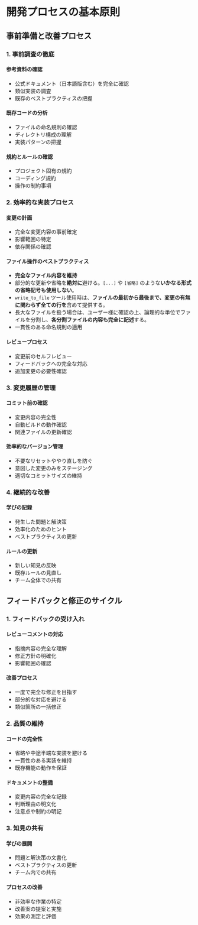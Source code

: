 # 開発プロセスの基本原則

## 事前準備と改善プロセス

### 1. 事前調査の徹底

#### 参考資料の確認
- 公式ドキュメント（日本語版含む）を完全に確認
- 類似実装の調査
- 既存のベストプラクティスの把握

#### 既存コードの分析
- ファイルの命名規則の確認
- ディレクトリ構成の理解
- 実装パターンの把握

#### 規約とルールの確認
- プロジェクト固有の規約
- コーディング規約
- 操作の制約事項

### 2. 効率的な実装プロセス

#### 変更の計画
- 完全な変更内容の事前確定
- 影響範囲の特定
- 依存関係の確認

#### ファイル操作のベストプラクティス
- **完全なファイル内容を維持**
- 部分的な更新や省略を**絶対に**避ける。`[...]` や `[省略]` のような**いかなる形式の省略記号も使用しない**。
- `write_to_file` ツール使用時は、**ファイルの最初から最後まで、変更の有無に関わらず全ての行を**含めて提供する。
- 長大なファイルを扱う場合は、ユーザー様に確認の上、論理的な単位でファイルを分割し、**各分割ファイルの内容も完全に記述**する。
- 一貫性のある命名規則の適用

#### レビュープロセス
- 変更前のセルフレビュー
- フィードバックへの完全な対応
- 追加変更の必要性確認

### 3. 変更履歴の管理

#### コミット前の確認
- 変更内容の完全性
- 自動ビルドの動作確認
- 関連ファイルの更新確認

#### 効率的なバージョン管理
- 不要なリセットややり直しを防ぐ
- 意図した変更のみをステージング
- 適切なコミットサイズの維持

### 4. 継続的な改善

#### 学びの記録
- 発生した問題と解決策
- 効率化のためのヒント
- ベストプラクティスの更新

#### ルールの更新
- 新しい知見の反映
- 既存ルールの見直し
- チーム全体での共有

## フィードバックと修正のサイクル

### 1. フィードバックの受け入れ

#### レビューコメントの対応
- 指摘内容の完全な理解
- 修正方針の明確化
- 影響範囲の確認

#### 改善プロセス
- 一度で完全な修正を目指す
- 部分的な対応を避ける
- 類似箇所の一括修正

### 2. 品質の維持

#### コードの完全性
- 省略や中途半端な実装を避ける
- 一貫性のある実装を維持
- 既存機能の動作を保証

#### ドキュメントの整備
- 変更内容の完全な記録
- 判断理由の明文化
- 注意点や制約の明記

### 3. 知見の共有

#### 学びの展開
- 問題と解決策の文書化
- ベストプラクティスの更新
- チーム内での共有

#### プロセスの改善
- 非効率な作業の特定
- 改善案の提案と実施
- 効果の測定と評価